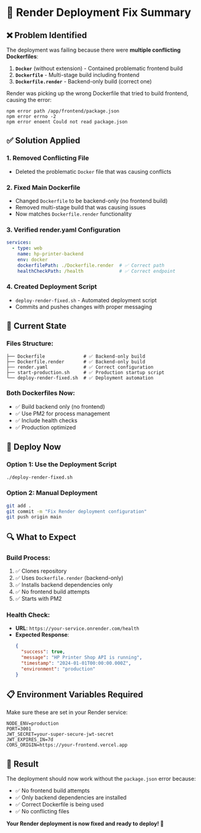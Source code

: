 # 🚀 Render Deployment Fix Summary

## ❌ **Problem Identified**
The deployment was failing because there were **multiple conflicting Dockerfiles**:

1. **`Docker`** (without extension) - Contained problematic frontend build
2. **`Dockerfile`** - Multi-stage build including frontend 
3. **`Dockerfile.render`** - Backend-only build (correct one)

Render was picking up the wrong Dockerfile that tried to build frontend, causing the error:
```
npm error path /app/frontend/package.json
npm error errno -2
npm error enoent Could not read package.json
```

## ✅ **Solution Applied**

### 1. **Removed Conflicting File**
- Deleted the problematic `Docker` file that was causing conflicts

### 2. **Fixed Main Dockerfile**
- Changed `Dockerfile` to be backend-only (no frontend build)
- Removed multi-stage build that was causing issues
- Now matches `Dockerfile.render` functionality

### 3. **Verified render.yaml Configuration**
```yaml
services:
  - type: web
    name: hp-printer-backend
    env: docker
    dockerfilePath: ./Dockerfile.render  # ✅ Correct path
    healthCheckPath: /health             # ✅ Correct endpoint
```

### 4. **Created Deployment Script**
- `deploy-render-fixed.sh` - Automated deployment script
- Commits and pushes changes with proper messaging

## 🎯 **Current State**

### Files Structure:
```
├── Dockerfile              # ✅ Backend-only build
├── Dockerfile.render       # ✅ Backend-only build  
├── render.yaml             # ✅ Correct configuration
├── start-production.sh     # ✅ Production startup script
└── deploy-render-fixed.sh  # ✅ Deployment automation
```

### Both Dockerfiles Now:
- ✅ Build backend only (no frontend)
- ✅ Use PM2 for process management
- ✅ Include health checks
- ✅ Production optimized

## 🚀 **Deploy Now**

### Option 1: Use the Deployment Script
```bash
./deploy-render-fixed.sh
```

### Option 2: Manual Deployment
```bash
git add .
git commit -m "Fix Render deployment configuration"
git push origin main
```

## 🔍 **What to Expect**

### Build Process:
1. ✅ Clones repository
2. ✅ Uses `Dockerfile.render` (backend-only)
3. ✅ Installs backend dependencies only
4. ✅ No frontend build attempts
5. ✅ Starts with PM2

### Health Check:
- **URL**: `https://your-service.onrender.com/health`
- **Expected Response**:
  ```json
  {
    "success": true,
    "message": "HP Printer Shop API is running",
    "timestamp": "2024-01-01T00:00:00.000Z",
    "environment": "production"
  }
  ```

## 📋 **Environment Variables Required**

Make sure these are set in your Render service:
```
NODE_ENV=production
PORT=3001
JWT_SECRET=your-super-secure-jwt-secret
JWT_EXPIRES_IN=7d
CORS_ORIGIN=https://your-frontend.vercel.app
```

## 🎉 **Result**

The deployment should now work without the `package.json` error because:
- ✅ No frontend build attempts
- ✅ Only backend dependencies are installed
- ✅ Correct Dockerfile is being used
- ✅ No conflicting files

**Your Render deployment is now fixed and ready to deploy! 🚀**
